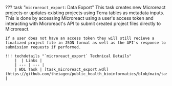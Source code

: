 ??? task "`microreact_export`: Data Export"
    This task creates new Microreact projects or updates existing projects using Terra tables as metadata inputs. This is done by accessing Microreact using a user's access token and interacting with Microreact's API to submit created project files directly to Microreact. 

    If a user does not have an access token they will still recieve a finalized project file in JSON format as well as the API's response to submission requests if performed.

    !!! techdetails "`microreact_export` Technical Details"
        |  | Links |
        | --- | --- |
        | WDL Task | [task_microreact_export.wdl](https://github.com/theiagen/public_health_bioinformatics/blob/main/tasks/utilities/data_export/task_microreact_export.wdl) |